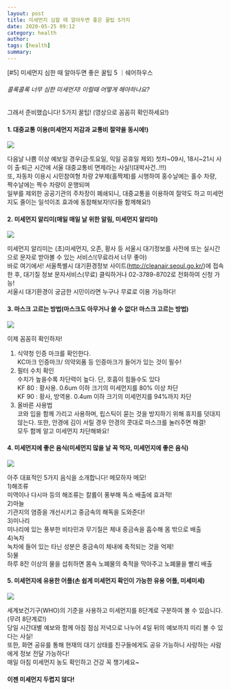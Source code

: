 ```yaml
---
layout: post
title: 미세먼지 심할 때 알아두면 좋은 꿀팁 5가지
date: 2020-05-25 09:12
category: health
author: 
tags: [health]
summary: 
---
```



[#5] 미세먼지 심한 때 알아두면 좋은 꿀팁 5 ｜쉐어하우스

###### 콜록콜록 너무 심한 미세먼지! 이럴때 어떻게 해야하나요?  
그래서 준비했습니다! 5가지 꿀팁! (영상으로 꼼꼼히 확인하세요!)

#### 1. 대중교통 이용(미세먼지 저감과 교통비 절약을 동시에!)

[![](http://sharehows.com/wp-content/uploads/2018/02/1.jpg)](https://post.naver.com/viewer/postView.nhn?volumeNo=12816252&memberNo=175047#)

다음날 나쁨 이상 예보일 경우(금토〮요일, 익일 공휴일 제외) 첫차~09시, 18시~21시 사이 출퇴〮근 시간에 서울 대중교통비 면제라는 사실!(대박사건..!!!)  
또, 자동차 이용시 시민참여형 차량 2부제(홀짝제)를 시행하여 홍수날에는 홀수 차량, 짝수날에는 짝수 차량이 운행되며  
일부를 제외한 공공기관의 주차장이 폐쇄되니, 대중교통을 이용하여 절약도 하고 미세먼지도 줄이는 일석이조 효과에 동참해보자!(다들 함께해요!)

#### 2. 미세먼지 알리미(매일 매일 날 위한 알림, 미세먼지 알리미)

[![](http://sharehows.com/wp-content/uploads/2018/02/2.jpg)](https://post.naver.com/viewer/postView.nhn?volumeNo=12816252&memberNo=175047#)

미세먼지 알리미는 (초)미세먼지, 오존, 황사 등 서울시 대기정보를 사전에 또는 실시간으로 문자로 받아볼 수 있는 서비스!(무료라서 너무 좋아)  
바로 여기에서! 서울특별시 대기환경정보 사이트(http://cleanair.seoul.go.kr/)에 접속한 후, 대기질 정보 문자서비스(무료) 클릭하거나 02-3789-8702로 전화하여 신청 가능!  
서울시 대기환경이 궁금한 시민이라면 누구나 무료로 이용 가능하다!

#### 3. 마스크 고르는 방법(마스크도 아무거나 쓸 수 없다! 마스크 고르는 방법)

[![](http://sharehows.com/wp-content/uploads/2018/02/3.jpg)](https://post.naver.com/viewer/postView.nhn?volumeNo=12816252&memberNo=175047#)

이제 꼼꼼히 확인하자!  
1) 식약청 인증 마크를 확인한다.  
KC마크 인증마크/ 의약외품 등 인증마크가 들어가 있는 것이 필수!  
2) 필터 수치 확인  
수치가 높을수록 차단력이 높다. 단, 호흡이 힘들수도 있다  
KF 80 : 황사용. 0.6um 이하 크기의 미세먼지를 80% 이상 차단  
KF 90 : 황사, 방역용. 0.4um 이하 크기의 미세먼지를 94%까지 차단  
3) 올바른 사용법  
코와 입을 함께 가리고 사용하며, 립스틱이 묻는 것을 방지하기 위해 휴지를 덧대지 않는다. 또한, 안경에 김이 서릴 경우 안경의 콧대로 마스크를 눌러주면 해결!  
모두 함께 알고 미세먼지 차단해봐요!

#### 4. 미세먼지에 좋은 음식(미세먼지 많을 날 꼭 먹자, 미세먼지에 좋은 음식)

[![](http://sharehows.com/wp-content/uploads/2018/02/4.jpg)](https://post.naver.com/viewer/postView.nhn?volumeNo=12816252&memberNo=175047#)

아주 대표적인 5가지 음식을 소개합니다! 메모하자 메모!  
1)해조류  
미역이나 다시마 등의 해조류는 칼륨이 풍부해 독소 배출에 효과적!  
2)마늘  
기관지의 염증을 개선시키고 중금속의 해독을 도와준다!  
3)미나리  
미나리에 있는 풍부한 비타민과 무기질은 체내 중금속을 흡수해 몸 밖으로 배출  
4)녹차  
녹차에 들어 있는 타닌 성분은 중금속이 체내에 축적되는 것을 억제!  
5)물  
하루 8잔 이상의 물을 섭취하면 몸속 노폐물의 축적을 막아주고 노폐물을 빨리 배출

#### 5. 미세먼지에 유용한 어플(손 쉽게 미세먼지 확인이 가능한 유용 어플, 미세미세)

[![](http://sharehows.com/wp-content/uploads/2018/02/5.jpg)](https://post.naver.com/viewer/postView.nhn?volumeNo=12816252&memberNo=175047#)

세계보건기구(WHO)의 기준을 사용하고 미세먼지를 8단계로 구분하여 볼 수 있습니다.(무려 8단계로!)  
당일 시간대별 예보와 함께 아침 점심 저녁으로 나누어 4일 뒤의 예보까지 미리 볼 수 있다는 사실!  
또한, 화면 공유를 통해 현재의 대기 상태를 친구들에게도 공유 가능하니 사랑하는 사람에게 정보 전달 가능하다!  
매일 아침 미세먼지 농도 확인하고 건강 꼭 챙기세요~

#### 이젠 미세먼지 두렵지 않다!